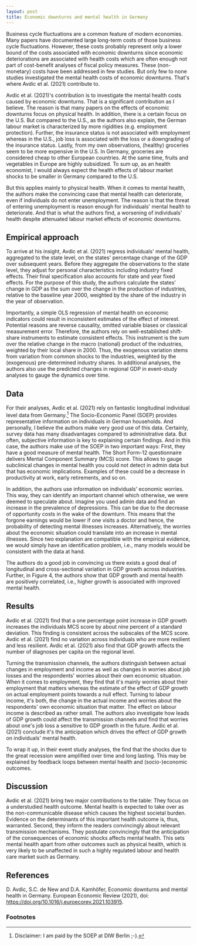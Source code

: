```yaml
---
layout: post
title: Economic downturns and mental health in Germany
---
```


Business cycle fluctuations are a common feature of modern economies. Many papers have documented large long-term costs of those business cycle fluctuations. However, these costs probably represent only a lower bound of the costs associated with economic downturns since economic deteriorations are associated with health costs which are often enough not part of cost-benefit analyses of fiscal policy measures. These (non-monetary) costs have been addressed in few studies. But only few to none studies investigated the mental health costs of economic downturns. That's where Avdic et al. (2021) contribute to.

Avdic et al. (2021)'s contribution is to investigate the mental health costs caused by economic downturns. That is a significant contribution as I believe. The reason is that many papers on the effects of economic downturns focus on physical health. In addition, there is a certain focus on the U.S. But compared to the U.S., as the authors also explain, the German labour market is characterized by more rigidities (e.g. employment protection). Further, the insurance status is not associated with employment whereas in the U.S., job loss is associated with the loss or a downgrading of the insurance status. Lastly, from my own observations, (healthy) groceries seem to be more expensive in the U.S. In Germany, groceries are considered cheap to other European countries. At the same time, fruits and vegetables in Europe are highly subsidized. To sum up, as an health economist, I would always expect the health effects of labour market shocks to be smaller in Germany compared to the U.S.

But this applies mainly to physical health. When it comes to mental health, the authors make the convincing case that mental health can deteriorate, even if individuals do not enter unemployment. The reason is that the threat of entering unemployment is reason enough for individuals' mental health to deteriorate. And that is what the authors find, a worsening of individuals' health despite attenuated labour market effects of economic downturns.

## Empirical approach

To arrive at his insight, Avdic et al. (2021) regress individuals' mental health, aggregated to the state level, on the states' percentage change of the GDP over subsequent years. Before they aggregate the observations to the state level, they adjust for personal characteristics including industry fixed effects. Their final specification also accounts for state and year fixed effects. For the purpose of this study, the authors calculate the states' change in GDP as the sum over the change in the production of industries, relative to the baseline year 2000, weighted by the share of the industry in the year of observation.

Importantly, a simple OLS regression of mental health on economic indicators could result in inconsistent estimates of the effect of interest. Potential reasons are reverse causality, omitted variable biases or classical measurement error. Therefore, the authors rely on well-established shift-share instruments to estimate consistent effects. This instrument is the sum over the relative change in the macro (national) product of the industries, weighted by their local share in 2000. Thus, the exogenous variation stems from variation from common shocks to the industries, weighted by the (exogenous) pre-determined industry shares. In additional analyses, the authors also use the predicted changes in regional GDP in event-study analyses to gauge the dynamics over time.

## Data

For their analyses, Avdic et al. (2021) rely on fantastic longitudinal individual level data from Germany.[^1] The Socio-Economic Panel (SOEP) provides representative information on individuals in German households. And personally, I believe the authors make very good use of this data. Certainly, survey data has many disadvantages compared to administrative data. But often, subjective information is key to explaining certain findings. And in this case, the authors make use of the SOEP in two important ways: First, they have a good measure of mental health. The Short Form-12 questionnaire delivers Mental Component Summary (MCS) score. This allows to gauge subclinical changes in mental health you could not detect in admin data but that has economic implications. Examples of these could be a decrease in productivity at work, early retirements, and so on.

In addition, the authors use information on individuals' economic worries. This way, they can identify an important channel which otherwise, we were deemed to speculate about. Imagine you used admin data and find an increase in the prevalence of depressions. This can be due to the decrease of opportunity costs in the wake of the downturn. This means that the forgone earnings would be lower if one visits a doctor and hence, the probability of detecting mental illnesses increases. Alternatively, the worries about the economic situation could translate into an increase in mental illnesses. Since two explanation are compatible with the empirical evidence, we would simply have an identification problem, i.e., many models would be consistent with the data at hand.

The authors do a good job in convincing us there exists a good deal of longitudinal and cross-sectional variation in GDP growth across industries. Further, in Figure 4, the authors show that GDP growth and mental health are positively correlated, i.e., higher growth is associated with improved mental health.

## Results

Avdic et al. (2021) find that a one percentage point increase in GDP growth increases the individuals MCS score by about nine percent of a standard deviation. This finding is consistent across the subscales of the MCS score. Avdic et al. (2021) find no variation across individuals who are more resilient and less resilient. Avdic et al. (2021) also find that GDP growth affects the number of diagnoses per capita on the regional level.

Turning the transmission channels, the authors distinguish between actual changes in employment and income as well as changes in worries about job losses and the respondents' worries about their own economic situation. When it comes to employment, they find that it's mainly worries about their employment that matters whereas the estimate of the effect of GDP growth on actual employment points towards a null effect. Turning to labour income, it's both, the change in the actual income and worries about the respondents' own economic situation that matter. The effect on labour income is described as rather small. The authors also investigate how leads of GDP growth could affect the transmission channels and find that worries about one's job loss a sensitive to GDP growth in the future. Avdic et al. (2021) conclude it's the anticipation which drives the effect of GDP growth on individuals' mental health.

To wrap it up, in their event study analyses, the find that the shocks due to the great recession were amplified over time and long lasting. This may be explained by feedback loops between mental health and (socio-)economic outcomes.

## Discussion

Avdic et al. (2021) bring two major contributions to the table: They focus on a understudied health outcome. Mental health is expected to take over as the non-communicable disease which causes the highest societal burden. Evidence on the determinants of this important health outcome is, thus, warranted. Second, they inform the readers convincingly about relevant transmission mechanisms. They postulate convincingly that the anticipation of the consequences of economic shocks affects mental health. This sets mental health apart from other outcomes such as physical health, which is very likely to be unaffected in such a highly regulated labour and health care market such as Germany.

## References

D. Avdic, S.C. de New and D.A. Kamhöfer, Economic downturns and mental health in Germany. European Economic Review (2021), doi:
https://doi.org/10.1016/j.euroecorev.2021.103915.

### Footnotes
[^1]: Disclaimer: I am paid by the SOEP at DIW Berlin ;-).
